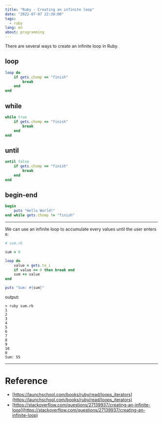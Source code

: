 ```yaml
---
title: "Ruby - Creating an infinite loop"
date: "2022-07-07 22:30:00"
tags:
  - ruby
lang: en
about: programming
---
```


There are several ways to create an infinite loop in Ruby.

## loop
```ruby
loop do
    if gets.chomp == "finish"
        break
    end
end
```

## while
```ruby
while true
    if gets.chomp == "finish"
        break
    end
end
```

## until
```ruby
until false
    if gets.chomp == "finish"
        break
    end
end
```

## begin-end
```ruby
begin
    puts "Hello World!"
end while gets.chomp != "finish"
```

---

We can use an infinite loop to accumulate every values until the user enters `0`:

```rb
# sum.rb

sum = 0

loop do
    value = gets.to_i
    if value == 0 then break end
    sum += value
end

puts "Sum: #{sum}"
```

output: 
```text
> ruby sum.rb
1
2
3
4
5
6
7
8
9
10
0
Sum: 55
```

---

# Reference

- [https://launchschool.com/books/ruby/read/loops_iterators](https://launchschool.com/books/ruby/read/loops_iterators)
- [https://stackoverflow.com/questions/27139937/creating-an-infinite-loop](https://stackoverflow.com/questions/27139937/creating-an-infinite-loop)